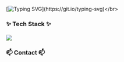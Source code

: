 [![Typing SVG](https://readme-typing-svg.demolab.com?font=Fira+Code&pause=1000&random=false&width=435&lines=Welcome+to+Jeonjepi's+Github!)](https://git.io/typing-svg)</br>

<h3 align="left">✨ Tech Stack ✨</h3>
<h4 align="left"><img src="https://img.shields.io/badge/HTML5-E34F26?style=for-the-badge&logo=HTML5&logoColor=white"></h4>
<h3 align="left">📫 Contact 📫</h3>

